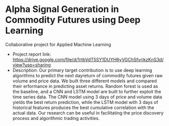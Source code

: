 # Alpha Signal Generation in Commodity Futures using Deep Learning
Collaborative project for Applied Machine Learning
- Project report link: https://drive.google.com/file/d/1rtbVdT5SY1DUYH6yVGChSfvrikzKnS3d/view?usp=sharing
- Description: Our primary target contribution is to use deep learning algorithms to predict the next dayreturn of commodity futures given raw volume and price data. We built three different models and compared their erformance in predicting asset returns. Random forest is used as the baseline, and a CNN and LSTM model are built to further exploit the time series data. The CNN model using 3 days of price and volume data yields the best return prediction, while the LSTM model with 3 days of historical features produces the best cumulative correlation with the actual data. Our research can be useful in facilitating the price discovery process and algorithmic trading activities.

